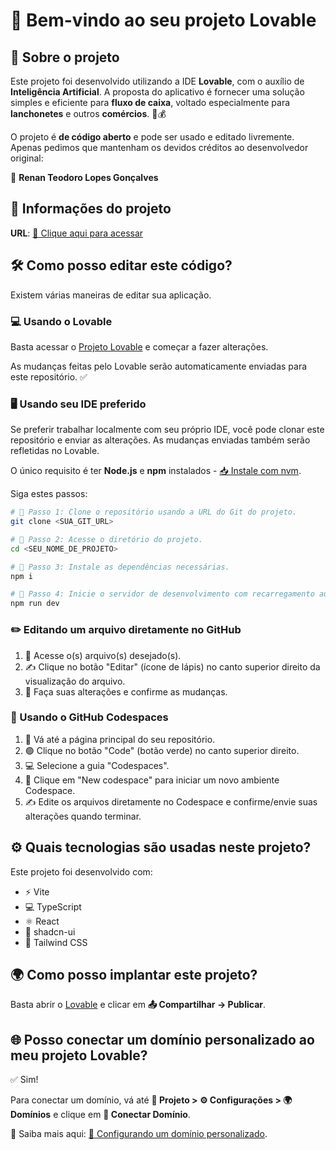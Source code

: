 # 🚀 Bem-vindo ao seu projeto Lovable

## 📌 Sobre o projeto

Este projeto foi desenvolvido utilizando a IDE **Lovable**, com o auxílio de **Inteligência Artificial**. A proposta do aplicativo é fornecer uma solução simples e eficiente para **fluxo de caixa**, voltado especialmente para **lanchonetes** e outros **comércios**. 🍔💰

O projeto é **de código aberto** e pode ser usado e editado livremente. Apenas pedimos que mantenham os devidos créditos ao desenvolvedor original:

👤 **Renan Teodoro Lopes Gonçalves**

## 🔗 Informações do projeto

**URL**: [🔗 Clique aqui para acessar](https://lovable.dev/projects/58f31cbf-6aea-4b88-a16f-9dcd7e538af1)

## 🛠️ Como posso editar este código?

Existem várias maneiras de editar sua aplicação.

### **💻 Usando o Lovable**

Basta acessar o [Projeto Lovable](https://lovable.dev/projects/58f31cbf-6aea-4b88-a16f-9dcd7e538af1) e começar a fazer alterações.

As mudanças feitas pelo Lovable serão automaticamente enviadas para este repositório. ✅

### **🖥️ Usando seu IDE preferido**

Se preferir trabalhar localmente com seu próprio IDE, você pode clonar este repositório e enviar as alterações. As mudanças enviadas também serão refletidas no Lovable.

O único requisito é ter **Node.js** e **npm** instalados - [📥 Instale com nvm](https://github.com/nvm-sh/nvm#installing-and-updating).

Siga estes passos:

```sh
# 🔹 Passo 1: Clone o repositório usando a URL do Git do projeto.
git clone <SUA_GIT_URL>

# 🔹 Passo 2: Acesse o diretório do projeto.
cd <SEU_NOME_DE_PROJETO>

# 🔹 Passo 3: Instale as dependências necessárias.
npm i

# 🔹 Passo 4: Inicie o servidor de desenvolvimento com recarregamento automático e visualização instantânea.
npm run dev
```

### **✏️ Editando um arquivo diretamente no GitHub**

1. 📂 Acesse o(s) arquivo(s) desejado(s).
2. ✍️ Clique no botão "Editar" (ícone de lápis) no canto superior direito da visualização do arquivo.
3. 💾 Faça suas alterações e confirme as mudanças.

### **🚀 Usando o GitHub Codespaces**

1. 📂 Vá até a página principal do seu repositório.
2. 🟢 Clique no botão "Code" (botão verde) no canto superior direito.
3. 💻 Selecione a guia "Codespaces".
4. 🔧 Clique em "New codespace" para iniciar um novo ambiente Codespace.
5. ✍️ Edite os arquivos diretamente no Codespace e confirme/envie suas alterações quando terminar.

## ⚙️ Quais tecnologias são usadas neste projeto?

Este projeto foi desenvolvido com:

- ⚡ Vite  
- 💻 TypeScript  
- ⚛️ React  
- 🎨 shadcn-ui  
- 🎨 Tailwind CSS  

## 🌍 Como posso implantar este projeto?

Basta abrir o [Lovable](https://lovable.dev/projects/58f31cbf-6aea-4b88-a16f-9dcd7e538af1) e clicar em **📤 Compartilhar -> Publicar**.

## 🌐 Posso conectar um domínio personalizado ao meu projeto Lovable?

✅ Sim!

Para conectar um domínio, vá até **🔧 Projeto > ⚙️ Configurações > 🌍 Domínios** e clique em **🔗 Conectar Domínio**.

📖 Saiba mais aqui: [🔗 Configurando um domínio personalizado](https://docs.lovable.dev/tips-tricks/custom-domain#step-by-step-guide).
